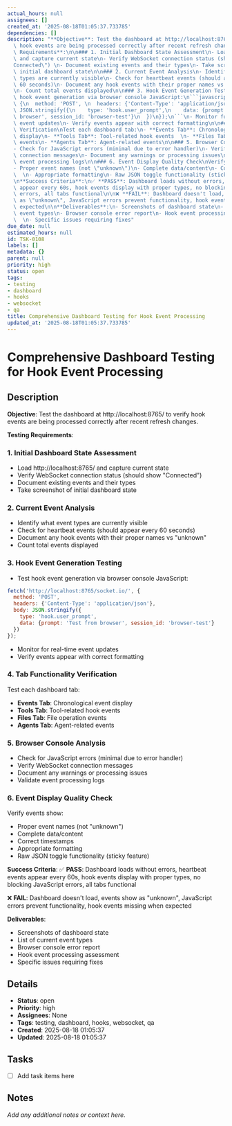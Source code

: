 ```yaml
---
actual_hours: null
assignees: []
created_at: '2025-08-18T01:05:37.733785'
dependencies: []
description: "**Objective**: Test the dashboard at http://localhost:8765/ to verify\
  \ hook events are being processed correctly after recent refresh changes.\n\n**Testing\
  \ Requirements**:\n\n### 1. Initial Dashboard State Assessment\n- Load http://localhost:8765/\
  \ and capture current state\n- Verify WebSocket connection status (should show \"\
  Connected\") \n- Document existing events and their types\n- Take screenshot of\
  \ initial dashboard state\n\n### 2. Current Event Analysis\n- Identify what event\
  \ types are currently visible\n- Check for heartbeat events (should appear every\
  \ 60 seconds)\n- Document any hook events with their proper names vs \"unknown\"\
  \n- Count total events displayed\n\n### 3. Hook Event Generation Testing\n- Test\
  \ hook event generation via browser console JavaScript:\n```javascript\nfetch('http://localhost:8765/socket.io/',\
  \ {\n  method: 'POST', \n  headers: {'Content-Type': 'application/json'},\n  body:\
  \ JSON.stringify({\n    type: 'hook.user_prompt',\n    data: {prompt: 'Test from\
  \ browser', session_id: 'browser-test'}\n  })\n});\n```\n- Monitor for real-time\
  \ event updates\n- Verify events appear with correct formatting\n\n### 4. Tab Functionality\
  \ Verification\nTest each dashboard tab:\n- **Events Tab**: Chronological event\
  \ display\n- **Tools Tab**: Tool-related hook events  \n- **Files Tab**: File operation\
  \ events\n- **Agents Tab**: Agent-related events\n\n### 5. Browser Console Analysis\n\
  - Check for JavaScript errors (minimal due to error handler)\n- Verify WebSocket\
  \ connection messages\n- Document any warnings or processing issues\n- Validate\
  \ event processing logs\n\n### 6. Event Display Quality Check\nVerify events show:\n\
  - Proper event names (not \"unknown\")\n- Complete data/content\n- Correct timestamps\
  \  \n- Appropriate formatting\n- Raw JSON toggle functionality (sticky feature)\n\
  \n**Success Criteria**:\n✅ **PASS**: Dashboard loads without errors, heartbeat events\
  \ appear every 60s, hook events display with proper types, no blocking JavaScript\
  \ errors, all tabs functional\n\n❌ **FAIL**: Dashboard doesn't load, events show\
  \ as \"unknown\", JavaScript errors prevent functionality, hook events missing when\
  \ expected\n\n**Deliverables**:\n- Screenshots of dashboard state\n- List of current\
  \ event types\n- Browser console error report\n- Hook event processing assessment\
  \  \n- Specific issues requiring fixes"
due_date: null
estimated_hours: null
id: TSK-0108
labels: []
metadata: {}
parent: null
priority: high
status: open
tags:
- testing
- dashboard
- hooks
- websocket
- qa
title: Comprehensive Dashboard Testing for Hook Event Processing
updated_at: '2025-08-18T01:05:37.733785'
---
```


# Comprehensive Dashboard Testing for Hook Event Processing

## Description
**Objective**: Test the dashboard at http://localhost:8765/ to verify hook events are being processed correctly after recent refresh changes.

**Testing Requirements**:

### 1. Initial Dashboard State Assessment
- Load http://localhost:8765/ and capture current state
- Verify WebSocket connection status (should show "Connected") 
- Document existing events and their types
- Take screenshot of initial dashboard state

### 2. Current Event Analysis
- Identify what event types are currently visible
- Check for heartbeat events (should appear every 60 seconds)
- Document any hook events with their proper names vs "unknown"
- Count total events displayed

### 3. Hook Event Generation Testing
- Test hook event generation via browser console JavaScript:
```javascript
fetch('http://localhost:8765/socket.io/', {
  method: 'POST', 
  headers: {'Content-Type': 'application/json'},
  body: JSON.stringify({
    type: 'hook.user_prompt',
    data: {prompt: 'Test from browser', session_id: 'browser-test'}
  })
});
```
- Monitor for real-time event updates
- Verify events appear with correct formatting

### 4. Tab Functionality Verification
Test each dashboard tab:
- **Events Tab**: Chronological event display
- **Tools Tab**: Tool-related hook events  
- **Files Tab**: File operation events
- **Agents Tab**: Agent-related events

### 5. Browser Console Analysis
- Check for JavaScript errors (minimal due to error handler)
- Verify WebSocket connection messages
- Document any warnings or processing issues
- Validate event processing logs

### 6. Event Display Quality Check
Verify events show:
- Proper event names (not "unknown")
- Complete data/content
- Correct timestamps  
- Appropriate formatting
- Raw JSON toggle functionality (sticky feature)

**Success Criteria**:
✅ **PASS**: Dashboard loads without errors, heartbeat events appear every 60s, hook events display with proper types, no blocking JavaScript errors, all tabs functional

❌ **FAIL**: Dashboard doesn't load, events show as "unknown", JavaScript errors prevent functionality, hook events missing when expected

**Deliverables**:
- Screenshots of dashboard state
- List of current event types
- Browser console error report
- Hook event processing assessment  
- Specific issues requiring fixes

## Details
- **Status**: open
- **Priority**: high
- **Assignees**: None
- **Tags**: testing, dashboard, hooks, websocket, qa
- **Created**: 2025-08-18 01:05:37
- **Updated**: 2025-08-18 01:05:37

## Tasks
- [ ] Add task items here

## Notes
_Add any additional notes or context here._
